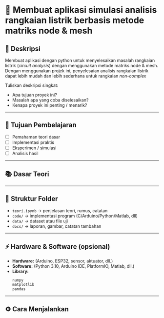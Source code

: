 # 🔬 Membuat aplikasi simulasi analisis rangkaian listrik berbasis metode matriks node & mesh

## 📌 Deskripsi

Membuat aplikasi dengan python untuk menyelesaikan masalah rangkaian listrik (*circuit analysis*) dengan menggunakan metode matriks node & mesh. Dengan menggunakan projek ini, penyelesaian analisis rangkaian listrik dapat lebih mudah dan lebih sederhana untuk rangkaian *non-complex*

Tuliskan deskripsi singkat:
- Apa tujuan proyek ini?
- Masalah apa yang coba diselesaikan?
- Kenapa proyek ini penting / menarik?

---

## 🎯 Tujuan Pembelajaran
- [ ] Pemahaman teori dasar
- [ ] Implementasi praktis
- [ ] Eksperimen / simulasi
- [ ] Analisis hasil

---

## 📚 Dasar Teori

---

## 📂 Struktur Folder

- `teori.ipynb` → penjelasan teori, rumus, catatan
- `code/` → implementasi program (C/Arduino/Python/Matlab, dll)
- `data/` → dataset atau file uji
- `docs/` → laporan, gambar, catatan tambahan

---

## ⚡ Hardware & Software (opsional)
- **Hardware:** (Arduino, ESP32, sensor, aktuator, dll.)
- **Software:** (Python 3.10, Arduino IDE, PlatformIO, Matlab, dll.)
- **Library:**  
  ```txt
  numpy
  matplotlib
  pandas

---

## ⚙️ Cara Menjalankan